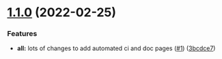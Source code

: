 # [1.1.0](https://github.com/chickencoding123/leaflet-react-fibers/compare/1.0.3...1.1.0) (2022-02-25)


### Features

* **all:** lots of changes to add automated ci and doc pages ([#1](https://github.com/chickencoding123/leaflet-react-fibers/issues/1)) ([3bcdce7](https://github.com/chickencoding123/leaflet-react-fibers/commit/3bcdce7219ba730c64b3c439506a5837d7d22cae))
